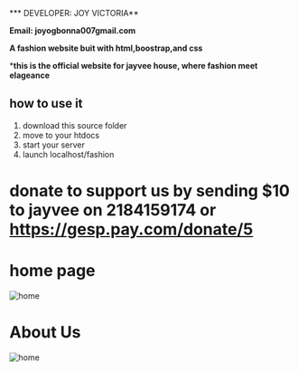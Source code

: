 *** DEVELOPER: JOY VICTORIA**

**Email: joyogbonna007gmail.com**

**A fashion website buit with html,boostrap,and css**

***this is the official website for jayvee house, where fashion meet elageance**
## how to use it
1. download this source folder
2. move to your htdocs
3. start your server
4. launch localhost/fashion


# donate to support us by sending $10 to jayvee on 2184159174 or https://gesp.pay.com/donate/5

# home page
![home](screenshot/home.png1)

# About Us
![home](screenshot/home.png2)